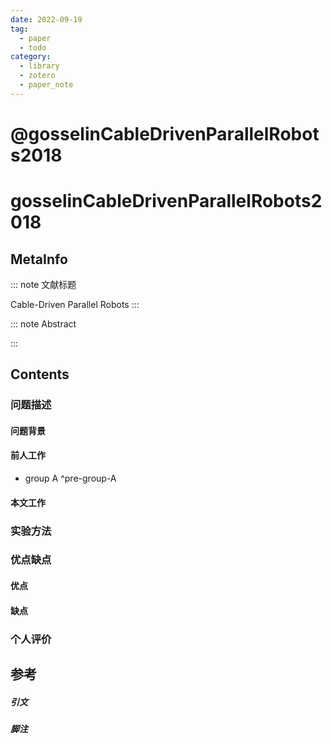 ```yaml
---
date: 2022-09-19
tag:
  - paper
  - todo
category:
  - library
  - zotero
  - paper_note
---
```


# @gosselinCableDrivenParallelRobots2018


# gosselinCableDrivenParallelRobots2018

## MetaInfo

::: note 文献标题

 Cable-Driven Parallel Robots
:::

::: note Abstract


:::


## Contents

### 问题描述

#### 问题背景

#### 前人工作

- group A ^pre-group-A


#### 本文工作

### 实验方法


### 优点缺点

#### 优点

#### 缺点

### 个人评价

## 参考

##### 引文



##### 脚注

